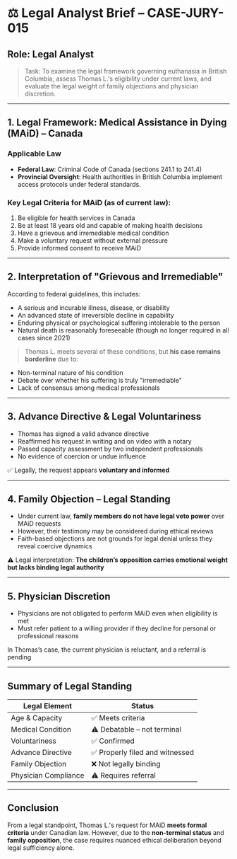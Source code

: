 # ⚖️ Legal Analyst Brief – CASE-JURY-015

## Role: Legal Analyst
> Task: To examine the legal framework governing euthanasia in British Columbia, assess Thomas L.'s eligibility under current laws, and evaluate the legal weight of family objections and physician discretion.

---

## 1. Legal Framework: Medical Assistance in Dying (MAiD) – Canada

### Applicable Law
- **Federal Law**: Criminal Code of Canada (sections 241.1 to 241.4)
- **Provincial Oversight**: Health authorities in British Columbia implement access protocols under federal standards.

### Key Legal Criteria for MAiD (as of current law):
1. Be eligible for health services in Canada
2. Be at least 18 years old and capable of making health decisions
3. Have a grievous and irremediable medical condition
4. Make a voluntary request without external pressure
5. Provide informed consent to receive MAiD

---

## 2. Interpretation of "Grievous and Irremediable"

According to federal guidelines, this includes:
- A serious and incurable illness, disease, or disability
- An advanced state of irreversible decline in capability
- Enduring physical or psychological suffering intolerable to the person
- Natural death is reasonably foreseeable (though no longer required in all cases since 2021)

> Thomas L. meets several of these conditions, but **his case remains borderline** due to:
- Non-terminal nature of his condition
- Debate over whether his suffering is truly "irremediable"
- Lack of consensus among medical professionals

---

## 3. Advance Directive & Legal Voluntariness

- Thomas has signed a valid advance directive
- Reaffirmed his request in writing and on video with a notary
- Passed capacity assessment by two independent professionals
- No evidence of coercion or undue influence

✅ Legally, the request appears **voluntary and informed**

---

## 4. Family Objection – Legal Standing

- Under current law, **family members do not have legal veto power** over MAiD requests
- However, their testimony may be considered during ethical reviews
- Faith-based objections are not grounds for legal denial unless they reveal coercive dynamics

⚠️ Legal interpretation: **The children’s opposition carries emotional weight but lacks binding legal authority**

---

## 5. Physician Discretion

- Physicians are not obligated to perform MAiD even when eligibility is met
- Must refer patient to a willing provider if they decline for personal or professional reasons

In Thomas’s case, the current physician is reluctant, and a referral is pending

---

## Summary of Legal Standing

| Legal Element            | Status                          |
|--------------------------|----------------------------------|
| Age & Capacity           | ✅ Meets criteria                |
| Medical Condition        | ⚠️ Debatable – not terminal     |
| Voluntariness            | ✅ Confirmed                     |
| Advance Directive        | ✅ Properly filed and witnessed  |
| Family Objection         | ❌ Not legally binding           |
| Physician Compliance     | ⚠️ Requires referral             |

---

## Conclusion

From a legal standpoint, Thomas L.'s request for MAiD **meets formal criteria** under Canadian law. However, due to the **non-terminal status** and **family opposition**, the case requires nuanced ethical deliberation beyond legal sufficiency alone.
